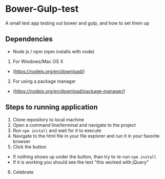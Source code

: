 # Bower-Gulp-test
A small test app testing out bower and gulp, and how to set them up

## Dependencies
  * Node js / npm (npm installs with node)

1. For Windows/Mac OS X
  * (https://nodejs.org/en/download/)
2. For using a package manager
  * (https://nodejs.org/en/download/package-manager/)

## Steps to running application
1. Clone repository to local machine
2. Open a command line/terminal and navigate to the project
3. Run `npm install` and wait for it to execute
4. Navigate to the html file in your file explorer and run it in your favorite browser
5. Click the button
  * If nothing shows up under the button, than try to re-run `npm install`
  * If it is working you should see the text "this worked with jQuery"
6. Celebrate
